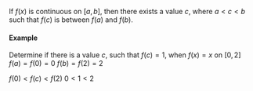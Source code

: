 If $f(x)$ is continuous on $[a,b]$, then there exists a value $c$, where $a<c<b$ such that $f(c)$ is between $f(a)$ and $f(b)$.
#### Example
Determine if there is a value $c$, such that $f(c)=1$, when $f(x)=x$ on $[0,2]$
$f(a)=f(0)=0$
$f(b)=f(2)=2$

$f(0)<f(c)<f(2)$
$0<1<2$